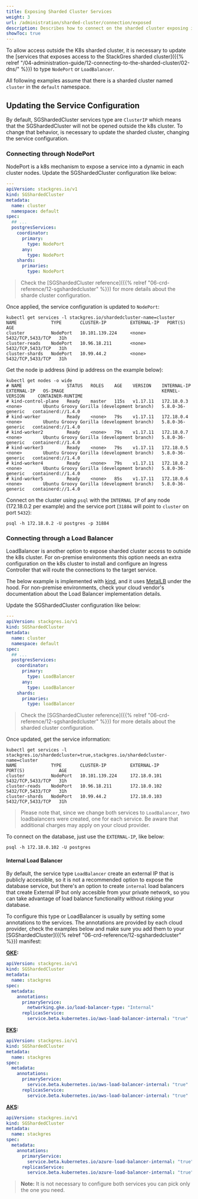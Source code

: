 ```yaml
---
title: Exposing Sharded Cluster Services
weight: 3
url: /administration/sharded-cluster/connection/exposed
description: Describes how to connect on the sharded cluster exposing its services on the internet.
showToc: true
---
```


To allow access outside the K8s sharded cluster, it is necessary to update the [services that exposes access to the StackGres sharded cluster]({{% relref "/04-administration-guide/12-connecting-to-the-sharded-cluster/02-dns/" %}}) to type `NodePort` or `LoadBalancer`.

All following examples assume that there is a sharded cluster named `cluster` in the `default` namespace.

## Updating the Service Configuration

By default, SGShardedCluster services type are `ClusterIP` which means that the SGShardedCluster will not be opened outside the k8s cluster. To change that behavior, is necessary to update the sharded cluster, changing the service configuration.

### Connecting through NodePort

NodePort is a k8s mechanism to expose a service into a dynamic in each cluster nodes.
Update the SGShardedCluster configuration like below:

```yaml
---
apiVersion: stackgres.io/v1
kind: SGShardedCluster
metadata:
  name: cluster
  namespace: default
spec:
  ## ...
  postgresServices:
    coordinator:
      primary:
        type: NodePort
      any:
        type: NodePort
    shards:
      primaries:
        type: NodePort
```

> Check the [SGShardedCluster reference]({{% relref "06-crd-reference/12-sgshardedcluster" %}}) for more details about the sharde cluster configuration.

Once applied, the service configuration is updated to `NodePort`:

```
kubectl get services -l stackgres.io/shardedcluster-name=cluster
NAME             TYPE       CLUSTER-IP         EXTERNAL-IP   PORT(S)             AGE
cluster          NodePort   10.101.139.224     <none>        5432/TCP,5433/TCP   31h
cluster-reads    NodePort   10.96.18.211       <none>        5432/TCP,5433/TCP   31h
cluster-shards   NodePort   10.99.44.2         <none>        5432/TCP,5433/TCP   31h
```

Get the node ip address (kind ip address on the example below):

```
kubectl get nodes -o wide
# NAME                 STATUS   ROLES    AGE    VERSION    INTERNAL-IP   EXTERNAL-IP   OS-IMAGE                                     KERNEL-VERSION     CONTAINER-RUNTIME
# kind-control-plane   Ready    master   115s   v1.17.11   172.18.0.3    <none>        Ubuntu Groovy Gorilla (development branch)   5.8.0-36-generic   containerd://1.4.0
# kind-worker          Ready    <none>   79s    v1.17.11   172.18.0.4    <none>        Ubuntu Groovy Gorilla (development branch)   5.8.0-36-generic   containerd://1.4.0
# kind-worker2         Ready    <none>   79s    v1.17.11   172.18.0.7    <none>        Ubuntu Groovy Gorilla (development branch)   5.8.0-36-generic   containerd://1.4.0
# kind-worker3         Ready    <none>   79s    v1.17.11   172.18.0.5    <none>        Ubuntu Groovy Gorilla (development branch)   5.8.0-36-generic   containerd://1.4.0
# kind-worker4         Ready    <none>   79s    v1.17.11   172.18.0.2    <none>        Ubuntu Groovy Gorilla (development branch)   5.8.0-36-generic   containerd://1.4.0
# kind-worker5         Ready    <none>   85s    v1.17.11   172.18.0.6    <none>        Ubuntu Groovy Gorilla (development branch)   5.8.0-36-generic   containerd://1.4.0
```

Connect on the cluster using `psql` with the `INTERNAL IP` of any node (172.18.0.2 per example) and the service port (`31884` will point to `cluster` on port `5432`):

```
psql -h 172.18.0.2 -U postgres -p 31884
```

### Connecting through a Load Balancer

LoadBalancer is another option to expose sharded cluster access to outside the k8s cluster.
For on-premise environments this option needs an extra configuration on the k8s cluster to install and configure an Ingress Controller that will route the connections to the target service.

The below example is implemented with [kind](https://kind.sigs.k8s.io/), and it uses [MetalLB](https://metallb.universe.tf/) under the hood.
For non-premise environments, check your cloud vendor's documentation about the Load Balancer implementation details.

Update the SGShardedCluster configuration like below:

```yaml
---
apiVersion: stackgres.io/v1
kind: SGShardedCluster
metadata:
  name: cluster
  namespace: default
spec:
  ## ...
  postgresServices:
    coordinator:
      primary:
        type: LoadBalancer
      any:
        type: LoadBalancer
    shards:
      primaries:
        type: loadBalancer
```

> Check the [SGShardedCluster reference]({{% relref "06-crd-reference/12-sgshardedcluster" %}}) for more details about the sharded cluster configuration.

Once updated, get the service information:

```
kubectl get services -l stackgres.io/shardedcluster=true,stackgres.io/shardedcluster-name=cluster
NAME             TYPE       CLUSTER-IP         EXTERNAL-IP         PORT(S)             AGE
cluster          NodePort   10.101.139.224     172.18.0.101        5432/TCP,5433/TCP   31h
cluster-reads    NodePort   10.96.18.211       172.18.0.102        5432/TCP,5433/TCP   31h
cluster-shards   NodePort   10.99.44.2         172.18.0.103        5432/TCP,5433/TCP   31h
```

> Please note that, since we change both services to `LoadBalancer`, two loadbalancers were created, one for each service. 
> Be aware that additional charges may apply on your cloud provider.

To connect on the database, just use the `EXTERNAL-IP`, like below:

```
psql -h 172.18.0.102 -U postgres
```

#### Internal Load Balancer

By default, the service type `LoadBalancer` create an external IP that is publicly accessible, so it is not a recommended option to expose the database service, but there's an option to create `internal` load balancers that create External IP but only accesible from your private network, so you can take advantage of load balance functionality without risking your database.

To configure this type or LoadBalancer is usually by setting some annotations to the services. The annotations are provided by each cloud provider, check the examples below and make sure you add them to your [SGShardedCluster]({{% relref "06-crd-reference/12-sgshardedcluster" %}}) manifest:


**[GKE](https://cloud.google.com/kubernetes-engine/docs/how-to/internal-load-balancing):**

```yaml
apiVersion: stackgres.io/v1
kind: SGShardedCluster
metadata:
  name: stackgres
spec:
  metadata:
    annotations:
      primaryService:
        networking.gke.io/load-balancer-type: "Internal"
      replicasService:
        service.beta.kubernetes.io/aws-load-balancer-internal: "true"
```


**[EKS](https://docs.aws.amazon.com/eks/latest/userguide/network-load-balancing.html):**

```yaml
apiVersion: stackgres.io/v1
kind: SGShardedCluster
metadata:
  name: stackgres
spec:
  metadata:
    annotations:
      primaryService:
        service.beta.kubernetes.io/aws-load-balancer-internal: "true"
      replicasService:
        service.beta.kubernetes.io/aws-load-balancer-internal: "true"
```

**[AKS](https://docs.microsoft.com/en-us/azure/aks/internal-lb):**

```yaml
apiVersion: stackgres.io/v1
kind: SGShardedCluster
metadata:
  name: stackgres
spec:
  metadata:
    annotations:
      primaryService:
        service.beta.kubernetes.io/azure-load-balancer-internal: "true"
      replicasService:
        service.beta.kubernetes.io/azure-load-balancer-internal: "true"
```


>**Note:** It is not necessary to configure both services you can pick only the one you need.
